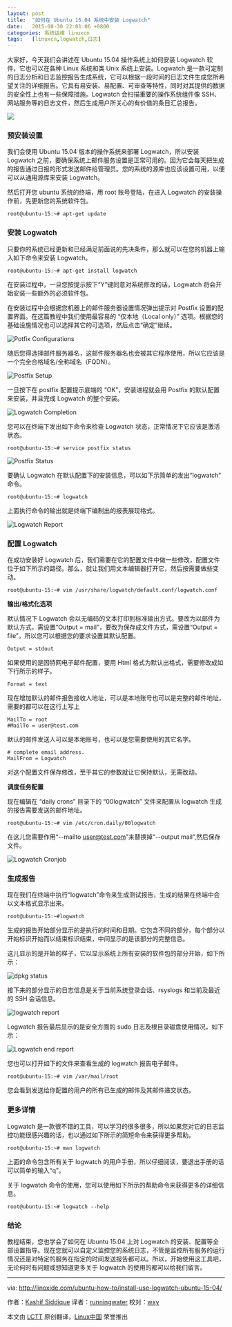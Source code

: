 ```yaml
---
layout: post
title:	"如何在 Ubuntu 15.04 系统中安装 Logwatch"
date:	2015-08-30 22:01:06 +0800 
categories:	系统运维 linuxcn 
tags:	[linuxcn,logwatch,日志]
---
```



大家好，今天我们会讲述在 Ubuntu 15.04 操作系统上如何安装 Logwatch 软件，它也可以在各种 Linux 系统和类 Unix 系统上安装。Logwatch 是一款可定制的日志分析和日志监控报告生成系统，它可以根据一段时间的日志文件生成您所希望关注的详细报告。它具有易安装、易配置、可审查等特性，同时对其提供的数据的安全性上也有一些保障措施。Logwatch 会扫描重要的操作系统组件像 SSH、网站服务等的日志文件，然后生成用户所关心的有价值的条目汇总报告。


![](/Asserts/Images//attachment/album/201508/30/220049aua9a6j8n110zkdz.jpg)


### 预安装设置


我们会使用 Ubuntu 15.04 版本的操作系统来部署 Logwatch，所以安装 Logwatch 之前，要确保系统上邮件服务设置是正常可用的。因为它会每天把生成的报告通过日报的形式发送邮件给管理员。您的系统的源库也应该设置可用，以便可以从通用源库来安装 Logwatch。


然后打开您 ubuntu 系统的终端，用 root 账号登陆，在进入 Logwatch 的安装操作前，先更新您的系统软件包。



```
root@ubuntu-15:~# apt-get update

```

### 安装 Logwatch


只要你的系统已经更新和已经满足前面说的先决条件，那么就可以在您的机器上输入如下命令来安装 Logwatch。



```
root@ubuntu-15:~# apt-get install logwatch

```

在安装过程中，一旦您按提示按下“Y”键同意对系统修改的话，Logwatch 将会开始安装一些额外的必须软件包。


在安装过程中会根据您机器上的邮件服务器设置情况弹出提示对 Postfix 设置的配置界面。在这篇教程中我们使用最容易的 “仅本地（Local only）” 选项。根据您的基础设施情况也可以选择其它的可选项，然后点击“确定”继续。


![Potfix Configurations](/Asserts/Images//attachment/album/201508/30/220111ue0j30d2yr3y7o37.png)


随后您得选择邮件服务器名，这邮件服务器名也会被其它程序使用，所以它应该是一个完全合格域名/全称域名（FQDN）。


![Postfix Setup](/Asserts/Images//attachment/album/201508/30/220113owntdpkwrupigriw.png)


一旦按下在 postfix 配置提示底端的 “OK”，安装进程就会用 Postfix 的默认配置来安装，并且完成 Logwatch 的整个安装。


![Logwatch Completion](/Asserts/Images//attachment/album/201508/30/220114epcplbirbb9br797.png)


您可以在终端下发出如下命令来检查 Logwatch 状态，正常情况下它应该是激活状态。



```
root@ubuntu-15:~# service postfix status

```

![Postfix Status](/Asserts/Images//attachment/album/201508/30/220116bpd60obldlbbc5h9.png)


要确认 Logwatch 在默认配置下的安装信息，可以如下示简单的发出“logwatch” 命令。



```
root@ubuntu-15:~# logwatch

```

上面执行命令的输出就是终端下编制出的报表展现格式。


![Logwatch Report](/Asserts/Images//attachment/album/201508/30/220117prmedmmrxgo1fdv6.png)


### 配置 Logwatch


在成功安装好 Logwatch 后，我们需要在它的配置文件中做一些修改，配置文件位于如下所示的路径。那么，就让我们用文本编辑器打开它，然后按需要做些变动。



```
root@ubuntu-15:~# vim /usr/share/logwatch/default.conf/logwatch.conf

```

**输出/格式化选项**


默认情况下 Logwatch 会以无编码的文本打印到标准输出方式。要改为以邮件为默认方式，需设置“Output = mail”，要改为保存成文件方式，需设置“Output = file”。所以您可以根据您的要求设置其默认配置。



```
Output = stdout

```

如果使用的是因特网电子邮件配置，要用 Html 格式为默认出格式，需要修改成如下行所示的样子。



```
Format = text

```

现在增加默认的邮件报告接收人地址，可以是本地账号也可以是完整的邮件地址，需要的都可以在这行上写上



```
MailTo = root
#MailTo = user@test.com

```

默认的邮件发送人可以是本地账号，也可以是您需要使用的其它名字。



```
# complete email address.
MailFrom = Logwatch

```

对这个配置文件保存修改，至于其它的参数就让它保持默认，无需改动。


**调度任务配置**


现在编辑在 “daily crons” 目录下的 “00logwatch” 文件来配置从 logwatch 生成的报告需要发送的邮件地址。



```
root@ubuntu-15:~# vim /etc/cron.daily/00logwatch

```

在这儿您需要作用“--mailto [user@test.com](mailto:user@test.com)”来替换掉“--output mail”,然后保存文件。


![Logwatch Cronjob](/Asserts/Images//attachment/album/201508/30/220117n44tt4gtrssxa4lj.png)


### 生成报告


现在我们在终端中执行“logwatch”命令来生成测试报告，生成的结果在终端中会以文本格式显示出来。



```
root@ubuntu-15:~#logwatch

```

生成的报告开始部分显示的是执行的时间和日期。它包含不同的部分，每个部分以开始标识开始而以结束标识结束，中间显示的是该部分的完整信息。


这儿显示的是开始的样子，它以显示系统上所有安装的软件包的部分开始，如下所示：


![dpkg status](/Asserts/Images//attachment/album/201508/30/220119vlell7x92w5lw6lu.png)


接下来的部分显示的日志信息是关于当前系统登录会话、rsyslogs 和当前及最近的 SSH 会话信息。


![logwatch report](/Asserts/Images//attachment/album/201508/30/220120ivwjdv7yyiijyc9c.png)


Logwatch 报告最后显示的是安全方面的 sudo 日志及根目录磁盘使用情况，如下示：


![Logwatch end report](/Asserts/Images//attachment/album/201508/30/220121czhyubunzqhi5u65.png)


您也可以打开如下的文件来查看生成的 logwatch 报告电子邮件。



```
root@ubuntu-15:~# vim /var/mail/root

```

您会看到发送给你配置的用户的所有已生成的邮件及其邮件递交状态。


### 更多详情


Logwatch 是一款很不错的工具，可以学习的很多很多，所以如果您对它的日志监控功能很感兴趣的话，也以通过如下所示的简短命令来获得更多帮助。



```
root@ubuntu-15:~# man logwatch

```

上面的命令包含所有关于 logwatch 的用户手册，所以仔细阅读，要退出手册的话可以简单的输入“q”。


关于 logwatch 命令的使用，您可以使用如下所示的帮助命令来获得更多的详细信息。



```
root@ubuntu-15:~# logwatch --help

```

### 结论


教程结束，您也学会了如何在 Ubuntu 15.04 上对 Logwatch 的安装、配置等全部设置指导。现在您就可以自定义监控您的系统日志，不管是监控所有服务的运行情况还是对特定的服务在指定的时间发送报告都可以。所以，开始使用这工具吧，无论何时有问题或想知道更多关于 logwatch 的使用的都可以给我们留言。




---


via: <http://linoxide.com/ubuntu-how-to/install-use-logwatch-ubuntu-15-04/>


作者：[Kashif Siddique](http://linoxide.com/author/kashifs/) 译者：[runningwater](https://github.com/runningwater) 校对：[wxy](https://github.com/wxy)


本文由 [LCTT](https://github.com/LCTT/TranslateProject) 原创翻译，[Linux中国](https://linux.cn/) 荣誉推出
